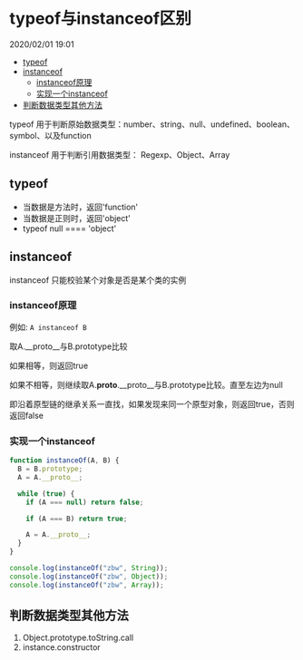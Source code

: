 # typeof与instanceof区别

2020/02/01 19:01

<!-- TOC -->

- [typeof](#typeof)
- [instanceof](#instanceof)
  - [instanceof原理](#instanceof原理)
  - [实现一个instanceof](#实现一个instanceof)
- [判断数据类型其他方法](#判断数据类型其他方法)

<!-- /TOC -->
typeof 用于判断原始数据类型：number、string、null、undefined、boolean、symbol、以及function

instanceof 用于判断引用数据类型： Regexp、Object、Array

## typeof

- 当数据是方法时，返回'function'
- 当数据是正则时，返回'object'
- typeof null ==== 'object'

## instanceof

instanceof 只能校验某个对象是否是某个类的实例

### instanceof原理

例如: `A instanceof B`

取A.__proto__与B.prototype比较

如果相等，则返回true

如果不相等，则继续取A.__proto__.__proto__与B.prototype比较。直至左边为null

即沿着原型链的继承关系一直找，如果发现来同一个原型对象，则返回true，否则返回false

### 实现一个instanceof

```js
function instanceOf(A, B) {
  B = B.prototype;
  A = A.__proto__;

  while (true) {
    if (A === null) return false;

    if (A === B) return true;

    A = A.__proto__;
  }
}

console.log(instanceOf("zbw", String));
console.log(instanceOf("zbw", Object));
console.log(instanceOf("zbw", Array));
```

## 判断数据类型其他方法

1. Object.prototype.toString.call
2. instance.constructor
